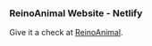 ### ReinoAnimal Website - Netlify
Give it a check at [ReinoAnimal](https://reinoanimal.netlify.app/).
